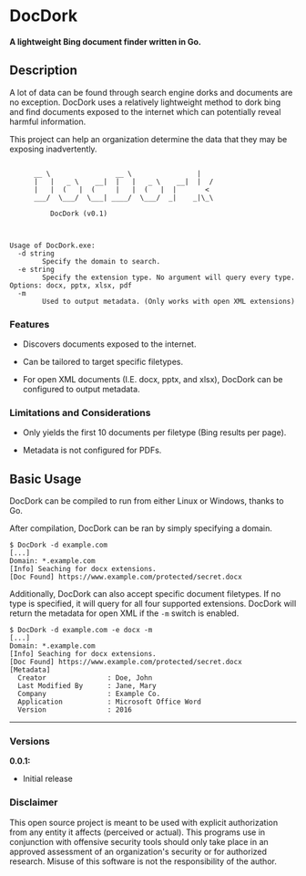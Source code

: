 # DocDork

#### A lightweight Bing document finder written in Go.

## __Description__

A lot of data can be found through search engine dorks and documents are no exception. DocDork uses a relatively lightweight method to dork bing and find documents exposed to the internet which can potentially reveal harmful information. 

This project can help an organization determine the data that they may be exposing inadvertently. 

```
	
      __ \                __ \                |    
      |   |   _ \    __|  |   |   _ \    __|  |  / 
      |   |  (   |  (     |   |  (   |  |       <     
      ___/  \___/  \___| ____/  \___/  _|    _|\_\

	      DocDork (v0.1)
		


Usage of DocDork.exe:
  -d string
        Specify the domain to search.
  -e string
        Specify the extension type. No argument will query every type. Options: docx, pptx, xlsx, pdf
  -m
        Used to output metadata. (Only works with open XML extensions)
```

### __Features__

- Discovers documents exposed to the internet.

- Can be tailored to target specific filetypes. 

- For open XML documents (I.E. docx, pptx, and xlsx), DocDork can be configured to output metadata.

### __Limitations and Considerations__

- Only yields the first 10 documents per filetype (Bing results per page).

- Metadata is not configured for PDFs.

## __Basic Usage__

DocDork can be compiled to run from either Linux or Windows, thanks to Go. 

After compilation, DocDork can be ran by simply specifying a domain. 

```
$ DocDork -d example.com
[...]
Domain: *.example.com
[Info] Seaching for docx extensions.
[Doc Found] https://www.example.com/protected/secret.docx
```

Additionally, DocDork can also accept specific document filetypes. If no type is specified, it will query for all four supported extensions. DocDork will return the metadata for open XML if the `-m` switch is enabled.

```
$ DocDork -d example.com -e docx -m
[...]
Domain: *.example.com
[Info] Seaching for docx extensions.
[Doc Found] https://www.example.com/protected/secret.docx
[Metadata]
  Creator               : Doe, John
  Last Modified By      : Jane, Mary
  Company               : Example Co.
  Application           : Microsoft Office Word
  Version               : 2016
```

---

### __Versions__

__0.0.1:__

- Initial release

### __Disclaimer__

This open source project is meant to be used with explicit authorization from any entity it affects (perceived or actual). This programs use in conjunction with offensive security tools should only take place in an approved assessment of an organization's security or for authorized research. Misuse of this software is not the responsibility of the author.
